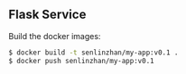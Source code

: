 ## Flask Service
Build the docker images:
```bash
$ docker build -t senlinzhan/my-app:v0.1 .
$ docker push senlinzhan/my-app:v0.1
```
